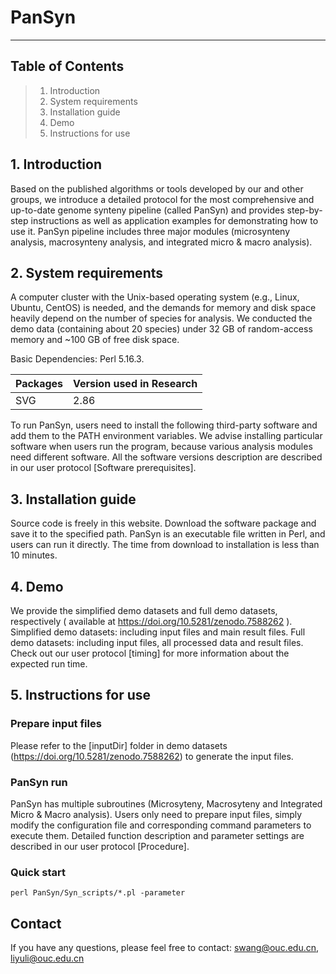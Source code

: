 # PanSyn

--------------------------
Table of Contents
--------------------------

 > 1. Introduction
 > 2. System requirements
 > 3. Installation guide
 > 4. Demo
 > 5. Instructions for use


## 1. Introduction
Based on the published algorithms or tools developed by our and other groups, we introduce a detailed protocol for the most comprehensive and up-to-date genome synteny pipeline (called PanSyn) and provides step-by-step instructions as well as application examples for demonstrating how to use it. PanSyn pipeline includes three major modules (microsynteny analysis, macrosynteny analysis, and integrated micro & macro analysis). 


## 2. System requirements
A computer cluster with the Unix-based operating system (e.g., Linux, Ubuntu, CentOS) is needed, and the demands for memory and disk space heavily depend on the number of species for analysis. We conducted the demo data (containing about 20 species) under 32 GB of random-access memory and ~100 GB of free disk space. 

Basic Dependencies: Perl 5.16.3.

Packages | Version used in Research|
---------| --------|
SVG      | 2.86    |

To run PanSyn, users need to install the following third-party software and add them to the PATH environment variables. We advise installing particular software when users run the program, because various analysis modules need different software. All the software versions description are described in our user protocol [Software prerequisites]. 


## 3. Installation guide
Source code is freely in this website.
Download the software package and save it to the specified path. PanSyn is an executable file written in Perl, and users can run it directly.
The time from download to installation is less than 10 minutes.


## 4. Demo
We provide the simplified demo datasets and full demo datasets, respectively ( available at https://doi.org/10.5281/zenodo.7588262 ).
Simplified demo datasets: including input files and main result files.
Full demo datasets: including input files, all processed data and result files.
Check out our user protocol [timing] for more information about the expected run time.

## 5. Instructions for use

### Prepare input files
Please refer to the [inputDir] folder in demo datasets (https://doi.org/10.5281/zenodo.7588262) to generate the input files.
### PanSyn run
PanSyn has multiple subroutines (Microsyteny, Macrosyteny and Integrated Micro & Macro analysis). Users only need to prepare input files, simply modify the configuration file and corresponding command parameters to execute them. 
Detailed function description and parameter settings are described in our user protocol [Procedure]. 
### Quick start
```
perl PanSyn/Syn_scripts/*.pl -parameter
```



## Contact
If you have any questions, please feel free to contact: swang@ouc.edu.cn, liyuli@ouc.edu.cn
